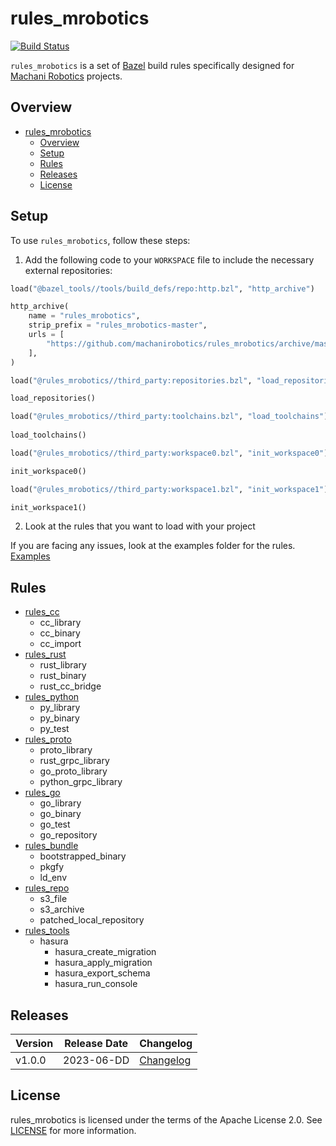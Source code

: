 # rules_mrobotics

[![Build Status](https://travis-ci.org/mRoboticsIO/rules_mrobotics.svg?branch=master)](https://travis-ci.org/mRoboticsIO/rules_mrobotics)

`rules_mrobotics` is a set of [Bazel](https://bazel.build) build rules specifically designed for [Machani Robotics](https://github.com/machanirobotics) projects.
## Overview



- [rules\_mrobotics](#rules_mrobotics)
  - [Overview](#overview)
  - [Setup](#setup)
  - [Rules](#rules)
  - [Releases](#releases)
  - [License](#license)


## Setup

To use `rules_mrobotics`, follow these steps:

1. Add the following code to your `WORKSPACE` file to include the necessary external repositories:

```python
load("@bazel_tools//tools/build_defs/repo:http.bzl", "http_archive")

http_archive(
    name = "rules_mrobotics",
    strip_prefix = "rules_mrobotics-master",
    urls = [
        "https://github.com/machanirobotics/rules_mrobotics/archive/master.zip",
    ],
)

load("@rules_mrobotics//third_party:repositories.bzl", "load_repositories")

load_repositories()

load("@rules_mrobotics//third_party:toolchains.bzl", "load_toolchains")
 
load_toolchains() 

load("@rules_mrobotics//third_party:workspace0.bzl", "init_workspace0")

init_workspace0()

load("@rules_mrobotics//third_party:workspace1.bzl", "init_workspace1")

init_workspace1()

```
2. Look at the rules that you want to load with your project

If you are facing any issues, look at the examples folder for the rules. [Examples](https://github.com/machanirobotics/rules_mrobotics/tree/master/examples)

## Rules 

* [rules_cc](cc)
  * cc_library
  * cc_binary
  * cc_import
* [rules_rust](rust)
  * rust_library
  * rust_binary
  * rust_cc_bridge
* [rules_python](python)
  * py_library 
  * py_binary
  * py_test
* [rules_proto](proto)
  * proto_library
  * rust_grpc_library
  * go_proto_library
  * python_grpc_library
* [rules_go](go)
  * go_library
  * go_binary
  * go_test
  * go_repository
* [rules_bundle](bundle)
  * bootstrapped_binary
  * pkgfy
  * ld_env
* [rules_repo](repo)
  * s3_file
  * s3_archive
  * patched_local_repository
* [rules_tools](tools)
  * hasura
    * hasura_create_migration
    * hasura_apply_migration
    * hasura_export_schema
    * hasura_run_console
  

## Releases

| Version | Release Date | Changelog                                                                           |
| ------- | ------------ | ----------------------------------------------------------------------------------- |
| v1.0.0  | 2023-06-DD   | [Changelog](https://github.com/machanirobotics/rules_mrobotics/releases/tag/v1.0.0) |

## License

rules_mrobotics is licensed under the terms of the Apache License 2.0. See [LICENSE](LICENSE) for more information.
